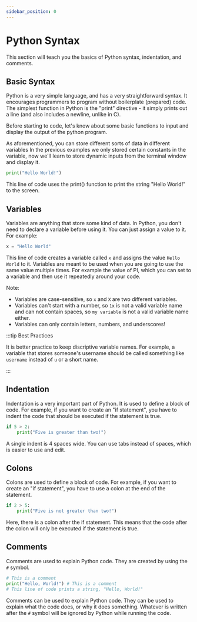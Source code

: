 ```yaml
---
sidebar_position: 0
---
```


# Python Syntax

This section will teach you the basics of Python syntax, indentation, and comments.

## Basic Syntax

Python is a very simple language, and has a very straightforward syntax. It encourages programmers to program without boilerplate (prepared) code. The simplest function in Python is the "print" directive - it simply prints out a line (and also includes a newline, unlike in C).

Before starting to code, let's know about some basic functions to input and display the output of the python program.

As aforementioned, you can store different sorts of data in different variables
In the previous examples we only stored certain constants in the variable, now we'll learn to store dynamic inputs from the terminal window and display it.

```python title="main.py"
print("Hello World!")
```
This line of code uses the print() function to print the string "Hello World!" to the screen.

## Variables 

Variables are anything that store some kind of data. In Python, you don't need to declare a variable before using it. You can just assign a value to it. For example:

```python title="main.py"
x = "Hello World"
```
This line of code creates a variable called `x` and assigns the value `Hello World` to it.
Variables are meant to be used when you are going to use the same value multiple times. For example the value of PI, which you can set to a variable and then use it repeatedly around your code.

Note: 
* Variables are case-sensitive, so `x` and `X` are two different variables. 
* Variables can't start with a number, so `1x` is not a valid variable name and can not contain spaces, so `my variable` is not a valid variable name either.
* Variables can only contain letters, numbers, and underscores!

:::tip Best Practices

It is better practice to keep discriptive variable names. For example, a variable that stores someone's username should be called something like `username` instead of `u` or a short name.

:::

## Indentation

Indentation is a very important part of Python. It is used to define a block of code. For example, if you want to create an "if statement", you have to indent the code that should be executed if the statement is true.

```python title="main.py"
if 5 > 2:
    print("Five is greater than two!")
```
A single indent is 4 spaces wide. You can use tabs instead of spaces, which is easier to use and edit.


## Colons

Colons are used to define a block of code. For example, if you want to create an "if statement", you have to use a colon at the end of the statement.

```python title="main.py"
if 2 > 5:
    print("Five is not greater than two!")
```
Here, there is a colon after the if statement. This means that the code after the colon will only be executed if the statement is true.

## Comments

Comments are used to explain Python code. They are created by using the `#` symbol.

```python title="comments.py"'
# This is a comment
print("Hello, World!") # This is a comment
# This line of code prints a string, "Hello, World!"
```
Comments can be used to explain Python code. They can be used to explain what the code does, or why it does something. Whatever is written after the `#` symbol will be ignored by Python while running the code.